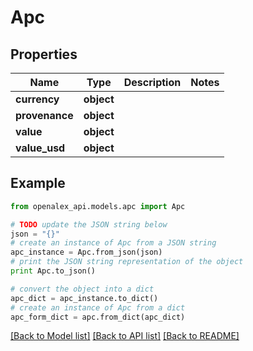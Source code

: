 # Apc


## Properties
Name | Type | Description | Notes
------------ | ------------- | ------------- | -------------
**currency** | **object** |  | 
**provenance** | **object** |  | 
**value** | **object** |  | 
**value_usd** | **object** |  | 

## Example

```python
from openalex_api.models.apc import Apc

# TODO update the JSON string below
json = "{}"
# create an instance of Apc from a JSON string
apc_instance = Apc.from_json(json)
# print the JSON string representation of the object
print Apc.to_json()

# convert the object into a dict
apc_dict = apc_instance.to_dict()
# create an instance of Apc from a dict
apc_form_dict = apc.from_dict(apc_dict)
```
[[Back to Model list]](../README.md#documentation-for-models) [[Back to API list]](../README.md#documentation-for-api-endpoints) [[Back to README]](../README.md)


